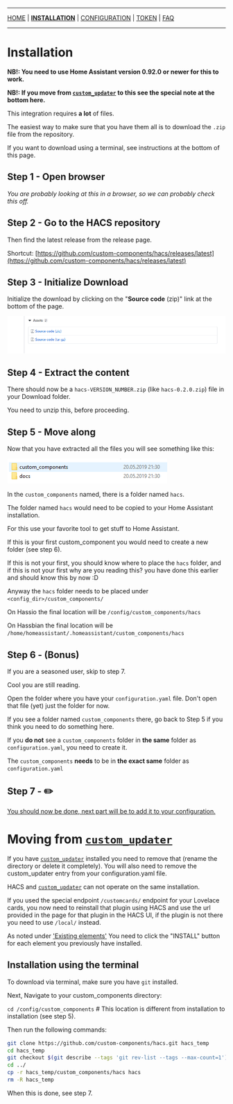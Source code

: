 ***

[HOME](/hacs/) | [**INSTALLATION**](/hacs/install) | [CONFIGURATION](/hacs/configure) | [TOKEN](/hacs/token) | [FAQ](/hacs/faq)

***
# Installation

**NB!: You need to use Home Assistant version 0.92.0 or newer for this to work.**

**NB!: If you move from [`custom_updater`](https://github.com/custom-components/custom_updater) to this see the special note at the bottom here.**

This integration requires **a lot** of files.

The easiest way to make sure that you have them all is to download the `.zip` file from the repository.

If you want to download using a terminal, see instructions at the bottom of this page.

## Step 1 - Open browser

_You are probably looking at this in a browser, so we can probably check this off._

## Step 2 - Go to the HACS repository

Then find the latest release from the release page.

Shortcut: [https://github.com/custom-components/hacs/releases/latest](https://github.com/custom-components/hacs/releases/latest)

## Step 3 - Initialize Download

Initialize the download by clicking on the "**Source code** (zip)" link at the bottom of the page.

![install2](images/install2.png)

## Step 4 - Extract the content

There should now be a `hacs-VERSION_NUMBER.zip` (like `hacs-0.2.0.zip`) file in your Download folder.

You need to unzip this, before proceeding.

## Step 5 - Move along

Now that you have extracted all the files you will see something like this:

![install3](images/install3.png)

In the `custom_components` named, there is a folder named `hacs`.


The folder named `hacs` would need to be copied to your Home Assistant installation.

For this use your favorite tool to get stuff to Home Assistant.

If this is your first custom_component you would need to create a new folder (see step 6).

If this is not your first, you should know where to place the `hacs` folder, and if this is not your first why are you reading this? you have done this earlier and should know this by now :D

Anyway the `hacs` folder needs to be placed under `<config_dir>/custom_components/`

On Hassio the final location will be `/config/custom_components/hacs`

On Hassbian the final location will be `/home/homeassistant/.homeassistant/custom_components/hacs`

## Step 6 - (Bonus)

If you are a seasoned user, skip to step 7.

Cool you are still reading.

Open the folder where you have your `configuration.yaml` file.
Don't open that file (yet) just the folder for now.

If you see a folder named `custom_components` there, go back to Step 5 if you think you need to do something here.

If you **do not** see a `custom_components` folder in **the same** folder as `configuration.yaml`, you need to create it.

The `custom_components` **needs** to be in **the exact same** folder as `configuration.yaml`

## Step 7 - ✏️

[You should now be done, next part will be to add it to your configuration.](https://custom-components.github.io/hacs/configure)


# Moving from [`custom_updater`](https://github.com/custom-components/custom_updater)

If you have [`custom_updater`](https://github.com/custom-components/custom_updater) installed you need to remove that (rename the directory or delete it completely). You will also need to remove the custom_updater entry from your configuration.yaml file.

HACS and [`custom_updater`](https://github.com/custom-components/custom_updater) can not operate on the same installation.

If you used the special endpoint `/customcards/` endpoint for your Lovelace cards, you now need to reinstall that plugin using HACS and use the url provided in the page for that plugin in the HACS UI, if the plugin is not there you need to use `/local/` instead.

As noted under ['Existing elements'](/hacs#existing-elements) You need to click the "INSTALL" button for each element you previously have installed.

## Installation using the terminal

To download via terminal, make sure you have `git` installed.

Next, Navigate to your custom_components directory:

`cd /config/custom_components` # This location is different from installation to installation (see step 5).

Then run the following commands:

```bash
git clone https://github.com/custom-components/hacs.git hacs_temp
cd hacs_temp
git checkout $(git describe --tags 'git rev-list --tags --max-count=1')
cd ../
cp -r hacs_temp/custom_components/hacs hacs
rm -R hacs_temp
```

When this is done, see step 7.
